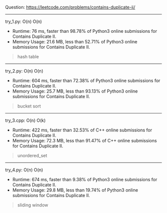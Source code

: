 Question: https://leetcode.com/problems/contains-duplicate-ii/

---

try_1.py: O(n) O(n)
* Runtime: 76 ms, faster than 98.78% of Python3 online submissions for Contains Duplicate II.
* Memory Usage: 21.6 MB, less than 52.71% of Python3 online submissions for Contains Duplicate II.

> hash table

---

try_2.py: O(n) O(n)

* Runtime: 604 ms, faster than 72.38% of Python3 online submissions for Contains Duplicate II.
* Memory Usage: 25.7 MB, less than 93.13% of Python3 online submissions for Contains Duplicate II.

> bucket sort

---

try_3.cpp: O(n) O(k)

* Runtime: 422 ms, faster than 32.53% of C++ online submissions for Contains Duplicate II.
* Memory Usage: 72.3 MB, less than 91.47% of C++ online submissions for Contains Duplicate II.

> unordered_set

---

try_4.py: O(n) O(n)

* Runtime: 674 ms, faster than 9.38% of Python3 online submissions for Contains Duplicate II.
* Memory Usage: 29.8 MB, less than 19.74% of Python3 online submissions for Contains Duplicate II.

> sliding window